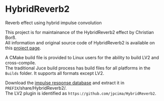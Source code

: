# HybridReverb2
Reverb effect using hybrid impulse convolution

This project is for maintainance of the HybridReverb2 effect by Christian Borß.  
All information and original source code of HybridReverb2 is available on this [project page](http://www2.ika.ruhr-uni-bochum.de/HybridReverb2/).

A CMake build file is provided to Linux users for the ability to build LV2 and cross-compile.  
The traditional Juce build process has build files for all platforms in the `Builds` folder. It supports all formats except LV2.

Download the [impulse response database](http://www2.ika.ruhr-uni-bochum.de/HybridReverb2/HybridReverb2_large_database.zip) and extract it in `PREFIX`/share/HybridReverb2/.  
The LV2 plugin is identified as `https://github.com/jpcima/HybridReverb2`.
